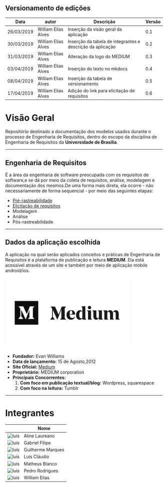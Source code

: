 

## Versionamento de edições
| Data           | autor                | Descrição                           |Versão|
|----------------|----------------------|-------------------------------------|------|
|   26/03/2019   | William Elias Alves  | Inserção da visão geral da aplicação | 0.1  |
|   30/03/2019   | William Elias Alves  | Inserção da tabela de integrantes e descrição da aplicação |0.2|
|   31/03/2019   | William Elias Alves  | Alteração da logo do MEDIUM             | 0.3  |
|   03/04/2019   | William Elias Alves  | Inserção do texto no mkdocs         |  0.4 |  
| 08/04/2019     | William Elias Alves  | Inserção da tabela de versionamento     |  0.5 |  
| 17/04/2019     | William Elias Alves  | Adição do link para elicitação de requisitos    |  0.6 |  


# Visão Geral

Repositório destinado a documentação dos modelos usados durante o processo de Engenharia de Requisitos, dentro do escopo da disciplina de Engenharia de Requisitos da **Universidade de Brasília**.

***
## Engenharia de Requisitos

É a área da engenharia de software preocupada com os requisitos de software,e se dá por meio da coleta de requisitos, análise, modelagem e documentação dos mesmos.De uma forma mais direta, ela ocorre - não necessariamente de forma sequencial - por meio das seguintes etapas:

* [Pré-rastreabilidade](pre-rastreabilidade/pre-rastreabilidade.md)
* [Elicitação de requisitos](elicitacao/brainstormings.md)
* Modelagem
* Análise
* Pós-rastreabilidade

***

## Dados da aplicação escolhida

A aplicação na qual serão aplicados conceitos e práticas de Engenharia de Requisitos é a plataforma de publicação e leitura **MEDIUM**. Ela está acessível através de um site e também por meio de aplicação mobile android/ios.

<img width="400" alt="luis" src="images/medium-logo.png"> 

* **Fundador:** Evan Williams
* **Data de lançamento:** 15 de Agosto,2012
* **Site Oficial:** [Medium](https://medium.com/) 
* **Proprietário:** MEDIUM corporation
* **Principais Concorrentes:**
  1. **Com foco em publicação textual/blog:** Wordpress, squarespace
  2. **Com foco na leitura:** Tumblr


***

# Integrantes

|  | Nome |
| --- | --- |
| <img width="100" alt="luis" src="https://avatars0.githubusercontent.com/u/16181794?s=400&v=4"> | Aline Laureano |
| <img width="100" alt="luis" src="https://avatars3.githubusercontent.com/u/37154573?s=400&v=4"> | Gabriel Filipe |
| <img width="100" alt="luis" src="https://avatars0.githubusercontent.com/u/32804970?s=400&v=4"> | Guilherme Marques |
| <img width="100" alt="luis" src="https://avatars3.githubusercontent.com/u/37872798?s=400&v=4"> | Luis Cláudio |
| <img width="100" alt="luis" src="https://avatars1.githubusercontent.com/u/37380789?s=400&v=4"> | Matheus Blanco |
| <img width="100" alt="luis" src="https://avatars3.githubusercontent.com/u/32720946?s=400&v=4"> | Pedro Rodrigues|
| <img width="100" alt="luis" src="https://avatars2.githubusercontent.com/u/26363750?s=400&v=4"> | William Elias |
